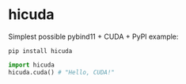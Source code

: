# hicuda
Simplest possible pybind11 + CUDA + PyPI example:

```
pip install hicuda
```

```py
import hicuda
hicuda.cuda() # "Hello, CUDA!"
```
